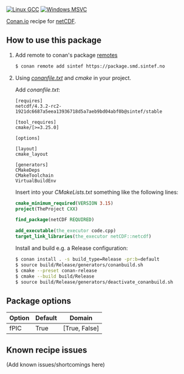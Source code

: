[![Linux GCC](https://github.com/sintef-ocean/conan-netcdf-c/workflows/Linux%20GCC/badge.svg)](https://github.com/sintef-ocean/conan-netcdf-c/actions?query=workflow%3A"Linux+GCC")
[![Windows MSVC](https://github.com/sintef-ocean/conan-netcdf-c/workflows/Windows%20MSVC/badge.svg)](https://github.com/sintef-ocean/conan-netcdf-c/actions?query=workflow%3A"Windows+MSVC")

[Conan.io](https://conan.io) recipe for [netCDF](https://www.unidata.ucar.edu/software/netcdf).

## How to use this package

1. Add remote to conan's package [remotes](https://docs.conan.io/2/reference/commands/remote.html)

   ```bash
   $ conan remote add sintef https://package.smd.sintef.no
   ```

2. Using [*conanfile.txt*](https://docs.conan.io/2/reference/conanfile_txt.html) and *cmake* in your project.

   Add *conanfile.txt*:
   ```
   [requires]
   netcdf/4.3.2-rc2-1921dc6687a5eea13936718d5a7aeb9bd04abf0b@sintef/stable

   [tool_requires]
   cmake/[>=3.25.0]

   [options]

   [layout]
   cmake_layout

   [generators]
   CMakeDeps
   CMakeToolchain
   VirtualBuildEnv
   ```
   Insert into your *CMakeLists.txt* something like the following lines:
   ```cmake
   cmake_minimum_required(VERSION 3.15)
   project(TheProject CXX)

   find_package(netCDF REQUIRED)

   add_executable(the_executor code.cpp)
   target_link_libraries(the_executor netCDF::netcdf)
   ```
   Install and build e.g. a Release configuration:
   ```bash
   $ conan install . -s build_type=Release -pr:b=default
   $ source build/Release/generators/conanbuild.sh
   $ cmake --preset conan-release
   $ cmake --build build/Release
   $ source build/Release/generators/deactivate_conanbuild.sh
   ```

## Package options

Option | Default | Domain
-------|---------|--------------
fPIC   | True    | [True, False]

## Known recipe issues

(Add known issues/shortcomings here)
